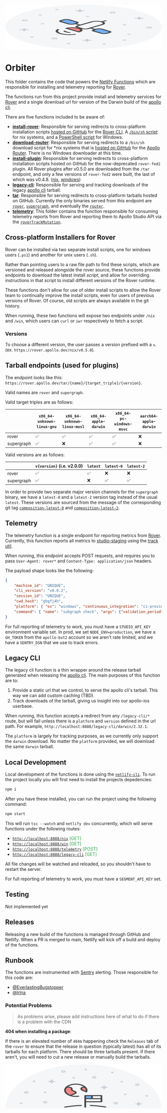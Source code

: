 <img src="https://raw.githubusercontent.com/apollographql/space-kit/main/src/illustrations/svgs/satellite2.svg" width="100%" height="144">

# Orbiter

This folder contains the code that powers the [Netlify Functions](https://www.google.com/url?sa=t&rct=j&q=&esrc=s&source=web&cd=&cad=rja&uact=8&ved=2ahUKEwjRmPfBh5rvAhUxxVkKHaeNBlYQFjAAegQIERAD&url=https%3A%2F%2Fwww.netlify.com%2Fproducts%2Ffunctions%2F&usg=AOvVaw0WgqqN2xZx2ARRVLWP61oD) which are responsible for installing and telemetry reporting for [Rover](https://github.com/apollographql/rover).

The functions run from this project provide install and telemetry services for [Rover](https://github.com/apollographql/rover) and a single download url for version of the Darwin build of the [apollo cli](https://github.com/apollographql/apollo-tooling).

There are five functions included to be aware of:

* __[install-rover](./src/functions/install-rover)__: Responsible for serving redirects to cross-platform installation scripts [hosted on GitHub](https://github.com/apollographql/rover/tree/main/installers/binstall/scripts) for the [Rover CLI](https://github.com/apollographql/rover). A [`/bin/sh` script](https://github.com/apollographql/rover/blob/main/installers/binstall/scripts/nix/install.sh) for nix systems, and a [PowerShell script](https://github.com/apollographql/rover/blob/main/installers/binstall/scripts/windows/install.ps1) for Windows.
* __[download-router](./src/functions/download-router)__: Responsible for serving redirects to a `/bin/sh` download script for *nix systems that is [hosted on GitHub](https://github.com/apollographql/router/blob/main/scripts/install.sh) for the [Apollo Router](https://github.com/apollographql/router).  There is no Windows downloader at this time.
* __[install-plugin](./src/function/install-plugin)__: Responsible for serving redirects to cross-platform installation scripts hosted on GitHub for the now-deprecated `rover-fed2` plugin. All Rover plugins after v0.5.0 are downloaded from the `/tar` endpoint, and only a few versions of `rover-fed2` were built, the last of which was v0.4.8. ([nix](https://github.com/apollographql/rover/blob/v0.4.8/installers/binstall/scripts/nix/install_rover_fed2.sh), [windows](https://github.com/apollographql/rover/blob/v0.4.8/installers/binstall/scripts/windows/install_rover_fed2.ps1))
* __[legacy-cli](./src/functions/legacy-cli/)__: Responsible for serving and tracking downloads of the legacy [apollo cli](https://github.com/apollographql/apollo-tooling) tarball.
* __[tar](./src/functions/tar/)__: Responsible for serving redirects to cross-platform tarballs hosted on GitHub. Currently the only binaries served from this endpoint are [`rover`](https://github.com/apollographql/rover/releases), [`supergraph`](https://github.com/apollographql/federation-rs/releases), and eventually the [`router`](https://github.com/apollographql/router/releases).
* __[telemetry](./src/functions/telemetry/)__: This folder contains the function responsible for consuming telemetry reports from Rover and reporting them to Apollo Studio API via the [`roverTrackMutation`](./src/lib/operations/track.mutation.graphql).

## Cross-platform Installers for Rover

Rover can be installed via two separate install scripts, one for windows users (`.ps1`) and another for unix users (`.sh`).

Rather than pointing users to a raw file path to find these scripts, which are versioned and released alongside the rover source, these functions provide endpoints to download the latest install _script_, and allow for overriding instructions in that script to install different versions of the Rover runtime.

These functions don't allow for use of older install scripts to allow the Rover team to continually improve the install scripts, even for users of previous versions of Rover. Of course, old scripts are always available in the git history.

When running, these two functions will expose two endpoints under `/nix` and `/win`, which users can `curl` or `iwr` respectively to fetch a script.

### Versions

To choose a different version, the user passes a version prefixed with a `v`. (ex. `https://rover.apollo.dev/nix/v0.5.0`).

## Tarball endpoints (used for plugins)

The endpoint looks like this: `https://rover.apollo.dev/tar/{name}/{target_triple}/{version}`.

Valid names are `rover` and `supergraph`.

Valid target triples are as follows:

||`x86_64-unknown-linux-gnu`|`x86_64-unknown-linux-musl`|`x86_64-apple-darwin`|`x86_64-pc-windows-msvc`|`aarch64-apple-darwin`|
|---|---|---|---|---|---|
|rover|✅|✅|✅|✅|❌|
|supergraph|✅|❌|✅|✅|❌|

Valid versions are as follows:

||`v{version}` (i.e. v2.0.0)|`latest`|`latest-0`|`latest-2`|
|---|---|---|---|---|
|rover|✅|✅|❌|❌|
|supergraph|✅|❌|✅|✅|

In order to provide two separate major version channels for the `supergraph` binary, we have a `latest-0` and a `latest-2` version tag instead of the usual `latest`. These versions are sourced from the message of the corresponding git tag [`composition-latest-0`](https://github.com/apollographql/federation-rs/releases/tag/composition-latest-0) and [`composition-latest-2`](https://github.com/apollographql/federation-rs/releases/tag/composition-latest-2).

## Telemetry

The telemetry function is a single endpoint for reporting metrics from [Rover](https://github.com/apollographql/rover). Currently, this function reports all metrics to [studio-staging](https://studio-staging.apollographql.com) using the [track util](./src/lib/track.ts).

When running, this endpoint accepts POST requests, and requires you to pass `User-Agent: rover*` and `Content-Type: application/json` headers.

The payload shape looks like the following:

```json
{
    "machine_id": "UNIQUE",
    "cli_version": "v0.0.2",
    "session_id": "UNIQUE",
    "cwd_hash": "ghgfj4h",
    "platform": { "os": "windows", "continuous_integration": "ci-provider or null" },
    "command": { "name": "subgraph check", "args": {"validation_period": null, "query_count_threshold": null} }
}
```

For full reporting of telemetry to work, you must have a `STUDIO_API_KEY` environment variable set. In prod, we set `NODE_ENV=production`, we have a `GH_TOKEN` from the `apollo-bot2` account so we aren't rate limited, and we have a `SENTRY_DSN` that we use to track errors.

## Legacy CLI

The legacy cli function is a thin wrapper around the release tarball generated when releasing the [apollo cli](https://github.com/apollographql/apollo-tooling). The main purposes of this function are to:

1. Provide a static url that we control, to serve the apollo cli's tarball. This way we can add custom caching (TBD).
2. Track downloads of the tarball, giving us insight into our apollo-ios userbase.

When running, this function accepts a redirect from any `/legacy-cli/*` route, but will fail unless there is a `platform` and `version` defined in the url path. For example, `http://localhost:8888/legacy-cli/darwin/2.32.1`.

The `platform` is largely for tracking purposes, as we currently only support the `darwin` download. No matter the `platform` provided, we will download the same `darwin` tarball.

## Local Development

Local development of the functions is done using the [`netlify-cli`](https://www.npmjs.com/package/netlify-cli). To run the project locally you will first need to install the projects depedencies:

```sh
npm i
```

After you have these installed, you can run the project using the following command:

```sh
npm start
```

This will run `tsc --watch` and `netlify dev` concurrently, which will serve functions under the following routes:

- [`http://localhost:8888/nix`](http://localhost:8888/nix) <span style="color:#28a745">[GET]</span>
- [`http://localhost:8888/win`](http://localhost:8888/win) <span style="color:#28a745">[GET]</span>
- [`http://localhost:8888/telemetry`](http://localhost:8888/telemetry) <span style="color:#28a745">[POST]</span>
- [`http://localhost:8888/legacy-cli`](http://localhost:8888/legacy-cli) <span style="color:#28a745">[GET]</span>

All file changes will be watched and reloaded, so you shouldn't have to restart the server.

For full reporting of telemetry to work, you must have a `SEGMENT_API_KEY` set.

## Testing

Not implemented yet

## Releases

Releasing a new build of the functions is managed through GitHub and Netlify. When a PR is merged to main, Netlify will kick off a build and deploy of the functions.

## Runbook

The functions are instrumented with [Sentry](https://sentry.io) alerting. Those responsible for this code are: 

* [@EverlastingBugstopper](https://github.com/EverlastingBugstopper)
* [@lrlna](https://github.com/lrlna)

<!-- TODO -->
<!-- is monitored by [Datadog](https://www.datadoghq.com/), and is wired up to [PagerDuty](https://pagerduty.com). The current on call team is comprised of: -->

<!-- 
These functions are connected to our [status page](https://status.apollographql.com) with both uptime and latency reporting in place for our users. -->

### Potential Problems
> As problems arise, please add instructions here of what to do if there is a problem with the CDN

__404 when installing a package__:

If there is an elevated number of `404`s happening check the `Releases` tab of the `rover` to ensure that the release in question (typically latest) has all of its tarballs for each platform. There should be three tarballs present. If there aren't, you will need to cut a new release or manually build the tarballs.

<img src="https://raw.githubusercontent.com/apollographql/space-kit/main/src/illustrations/svgs/moon.svg" width="100%" height="144">
